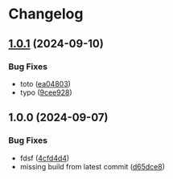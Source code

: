 # Changelog

## [1.0.1](https://github.com/ihommani/workflow-real-example/compare/frontend-v1.0.0...frontend-v1.0.1) (2024-09-10)


### Bug Fixes

* toto ([ea04803](https://github.com/ihommani/workflow-real-example/commit/ea04803b084bdeb69badeeda01e3f54ecc94d00c))
* typo ([9cee928](https://github.com/ihommani/workflow-real-example/commit/9cee928b5ad9335ac3166d253fc3619f678c803c))

## 1.0.0 (2024-09-07)


### Bug Fixes

* fdsf ([4cfd4d4](https://github.com/ihommani/workflow-real-example/commit/4cfd4d45f5e6458417631fcc8973de4f195ef106))
* missing build from latest commit ([d65dce8](https://github.com/ihommani/workflow-real-example/commit/d65dce8a00854d94c92058fed00e23a921eb45ad))
